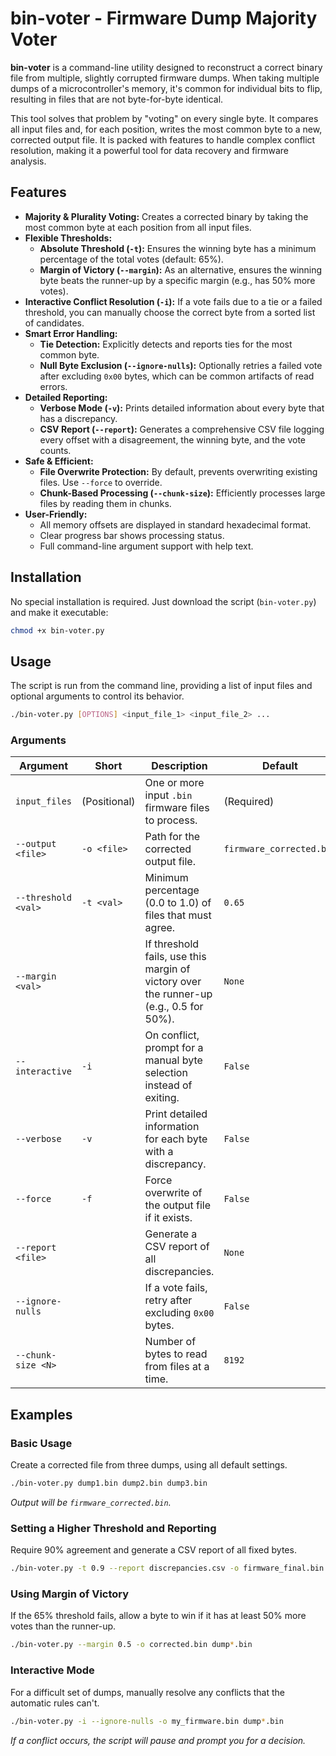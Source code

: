 # bin-voter - Firmware Dump Majority Voter

**bin-voter** is a command-line utility designed to reconstruct a correct binary file from multiple, slightly corrupted firmware dumps. When taking multiple dumps of a microcontroller's memory, it's common for individual bits to flip, resulting in files that are not byte-for-byte identical.

This tool solves that problem by "voting" on every single byte. It compares all input files and, for each position, writes the most common byte to a new, corrected output file. It is packed with features to handle complex conflict resolution, making it a powerful tool for data recovery and firmware analysis.

## Features

* **Majority & Plurality Voting:** Creates a corrected binary by taking the most common byte at each position from all input files.
* **Flexible Thresholds:**
    * **Absolute Threshold (`-t`):** Ensures the winning byte has a minimum percentage of the total votes (default: 65%).
    * **Margin of Victory (`--margin`):** As an alternative, ensures the winning byte beats the runner-up by a specific margin (e.g., has 50% more votes).
* **Interactive Conflict Resolution (`-i`):** If a vote fails due to a tie or a failed threshold, you can manually choose the correct byte from a sorted list of candidates.
* **Smart Error Handling:**
    * **Tie Detection:** Explicitly detects and reports ties for the most common byte.
    * **Null Byte Exclusion (`--ignore-nulls`):** Optionally retries a failed vote after excluding `0x00` bytes, which can be common artifacts of read errors.
* **Detailed Reporting:**
    * **Verbose Mode (`-v`):** Prints detailed information about every byte that has a discrepancy.
    * **CSV Report (`--report`):** Generates a comprehensive CSV file logging every offset with a disagreement, the winning byte, and the vote counts.
* **Safe & Efficient:**
    * **File Overwrite Protection:** By default, prevents overwriting existing files. Use `--force` to override.
    * **Chunk-Based Processing (`--chunk-size`):** Efficiently processes large files by reading them in chunks.
* **User-Friendly:**
    * All memory offsets are displayed in standard hexadecimal format.
    * Clear progress bar shows processing status.
    * Full command-line argument support with help text.

## Installation

No special installation is required. Just download the script (`bin-voter.py`) and make it executable:

```bash
chmod +x bin-voter.py
```

## Usage

The script is run from the command line, providing a list of input files and optional arguments to control its behavior.

```bash
./bin-voter.py [OPTIONS] <input_file_1> <input_file_2> ...
```

### Arguments

| Argument          | Short       | Description                                                                              | Default                  |
| ----------------- | ----------- | ---------------------------------------------------------------------------------------- | ------------------------ |
| `input_files`     | (Positional)| One or more input `.bin` firmware files to process.                                      | (Required)               |
| `--output <file>` | `-o <file>` | Path for the corrected output file.                                                      | `firmware_corrected.bin` |
| `--threshold <val>`| `-t <val>`  | Minimum percentage (0.0 to 1.0) of files that must agree.                                | `0.65`                   |
| `--margin <val>`  |             | If threshold fails, use this margin of victory over the runner-up (e.g., 0.5 for 50%).   | `None`                   |
| `--interactive`   | `-i`        | On conflict, prompt for a manual byte selection instead of exiting.                      | `False`                  |
| `--verbose`       | `-v`        | Print detailed information for each byte with a discrepancy.                             | `False`                  |
| `--force`         | `-f`        | Force overwrite of the output file if it exists.                                         | `False`                  |
| `--report <file>` |             | Generate a CSV report of all discrepancies.                                              | `None`                   |
| `--ignore-nulls`  |             | If a vote fails, retry after excluding `0x00` bytes.                                     | `False`                  |
| `--chunk-size <N>`|             | Number of bytes to read from files at a time.                                            | `8192`                   |

## Examples

### Basic Usage

Create a corrected file from three dumps, using all default settings.

```bash
./bin-voter.py dump1.bin dump2.bin dump3.bin
```

*Output will be `firmware_corrected.bin`.*

### Setting a Higher Threshold and Reporting

Require 90% agreement and generate a CSV report of all fixed bytes.

```bash
./bin-voter.py -t 0.9 --report discrepancies.csv -o firmware_final.bin dump*.bin
```

### Using Margin of Victory

If the 65% threshold fails, allow a byte to win if it has at least 50% more votes than the runner-up.

```bash
./bin-voter.py --margin 0.5 -o corrected.bin dump*.bin
```

### Interactive Mode

For a difficult set of dumps, manually resolve any conflicts that the automatic rules can't.

```bash
./bin-voter.py -i --ignore-nulls -o my_firmware.bin dump*.bin
```

*If a conflict occurs, the script will pause and prompt you for a decision.*
